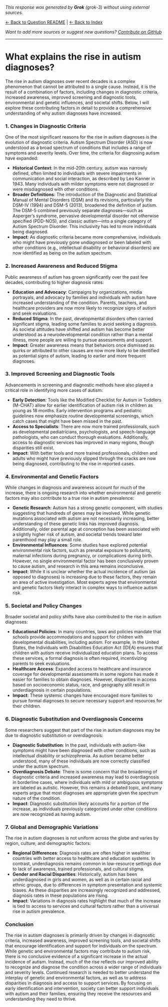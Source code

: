 <!-- 
Generated by: grok
Model: grok-3
Prompt type: default
Generated at: 2025-06-12T11:03:02.878818
-->

*This response was generated by **Grok** (grok-3) without using external sources.*

[← Back to Question README](README.md) | [← Back to Index](../README.md)

*Want to add more sources or suggest new questions? [Contribute on GitHub](https://github.com/justinwest/SuggestedSources)*

---

# What explains the rise in autism diagnoses?

The rise in autism diagnoses over recent decades is a complex phenomenon that cannot be attributed to a single cause. Instead, it is the result of a combination of factors, including changes in diagnostic criteria, increased awareness, improved screening and diagnostic tools, environmental and genetic influences, and societal shifts. Below, I will explore these contributing factors in detail to provide a comprehensive understanding of why autism diagnoses have increased.

### 1. **Changes in Diagnostic Criteria**
One of the most significant reasons for the rise in autism diagnoses is the evolution of diagnostic criteria. Autism Spectrum Disorder (ASD) is now understood as a broad spectrum of conditions that includes a range of symptoms and severity levels. Over time, the criteria for diagnosing autism have expanded:
- **Historical Context**: In the mid-20th century, autism was narrowly defined, often limited to individuals with severe impairments in communication and social interaction, as described by Leo Kanner in 1943. Many individuals with milder symptoms were not diagnosed or were misdiagnosed with other conditions.
- **Broader Definitions**: The introduction of the Diagnostic and Statistical Manual of Mental Disorders (DSM) and its revisions, particularly the DSM-IV (1994) and DSM-5 (2013), broadened the definition of autism. The DSM-5 combined previously separate diagnoses—such as Asperger’s syndrome, pervasive developmental disorder not otherwise specified (PDD-NOS), and classic autism—into a single category of Autism Spectrum Disorder. This inclusivity has led to more individuals being diagnosed.
- **Impact**: As diagnostic criteria became more comprehensive, individuals who might have previously gone undiagnosed or been labeled with other conditions (e.g., intellectual disability or behavioral disorders) are now identified as being on the autism spectrum.

### 2. **Increased Awareness and Reduced Stigma**
Public awareness of autism has grown significantly over the past few decades, contributing to higher diagnosis rates:
- **Education and Advocacy**: Campaigns by organizations, media portrayals, and advocacy by families and individuals with autism have increased understanding of the condition. Parents, teachers, and healthcare providers are now more likely to recognize signs of autism and seek evaluations.
- **Reduced Stigma**: In the past, developmental disorders often carried significant stigma, leading some families to avoid seeking a diagnosis. As societal attitudes have shifted and autism has become better understood as a neurodevelopmental condition rather than a mental illness, more people are willing to pursue assessments and support.
- **Impact**: Greater awareness means that behaviors once dismissed as quirks or attributed to other causes are now more likely to be identified as potential signs of autism, leading to earlier and more frequent diagnoses.

### 3. **Improved Screening and Diagnostic Tools**
Advancements in screening and diagnostic methods have also played a critical role in identifying more cases of autism:
- **Early Detection**: Tools like the Modified Checklist for Autism in Toddlers (M-CHAT) allow for earlier identification of autism risk in children as young as 18 months. Early intervention programs and pediatric guidelines now emphasize routine developmental screenings, which catch cases that might have been missed in the past.
- **Access to Specialists**: There are now more trained professionals, such as developmental pediatricians, psychologists, and speech-language pathologists, who can conduct thorough evaluations. Additionally, access to diagnostic services has improved in many regions, though disparities still exist.
- **Impact**: With better tools and more trained professionals, children and adults who might have previously slipped through the cracks are now being diagnosed, contributing to the rise in reported cases.

### 4. **Environmental and Genetic Factors**
While changes in diagnosis and awareness account for much of the increase, there is ongoing research into whether environmental and genetic factors may also contribute to a true rise in autism prevalence:
- **Genetic Research**: Autism has a strong genetic component, with studies suggesting that hundreds of genes may be involved. While genetic mutations associated with autism are not necessarily increasing, better understanding of these genetic links has improved diagnosis. Additionally, older parental age at conception has been associated with a slightly higher risk of autism, and societal trends toward later parenthood may play a small role.
- **Environmental Influences**: Some studies have explored potential environmental risk factors, such as prenatal exposure to pollutants, maternal infections during pregnancy, or complications during birth. However, no single environmental factor has been conclusively proven to cause autism, and research in this area remains inconclusive.
- **Impact**: While it is unclear whether the actual incidence of autism (as opposed to diagnoses) is increasing due to these factors, they remain an area of active investigation. Most experts agree that environmental and genetic factors likely interact in complex ways to influence autism risk.

### 5. **Societal and Policy Changes**
Broader societal and policy shifts have also contributed to the rise in autism diagnoses:
- **Educational Policies**: In many countries, laws and policies mandate that schools provide accommodations and support for children with developmental disabilities, including autism. For example, in the United States, the Individuals with Disabilities Education Act (IDEA) ensures that children with autism receive individualized education plans. To access these services, a formal diagnosis is often required, incentivizing parents to seek evaluations.
- **Healthcare Access**: Expanded access to healthcare and insurance coverage for developmental assessments in some regions has made it easier for families to obtain diagnoses. However, disparities in access based on socioeconomic status, race, and geography still result in underdiagnosis in certain populations.
- **Impact**: These systemic changes have encouraged more families to pursue formal diagnoses to secure necessary support and resources for their children.

### 6. **Diagnostic Substitution and Overdiagnosis Concerns**
Some researchers suggest that part of the rise in autism diagnoses may be due to diagnostic substitution or overdiagnosis:
- **Diagnostic Substitution**: In the past, individuals with autism-like symptoms might have been diagnosed with other conditions, such as intellectual disability or schizophrenia. As autism became better understood, many of these individuals are now correctly classified under the autism spectrum.
- **Overdiagnosis Debate**: There is some concern that the broadening of diagnostic criteria and increased awareness may lead to overdiagnosis in borderline cases, where individuals with mild or ambiguous symptoms are labeled as autistic. However, this remains a debated topic, and many experts argue that most diagnoses are appropriate given the spectrum nature of the condition.
- **Impact**: Diagnostic substitution likely accounts for a portion of the increase, as individuals previously categorized under other conditions are now recognized as having autism.

### 7. **Global and Demographic Variations**
The rise in autism diagnoses is not uniform across the globe and varies by region, culture, and demographic factors:
- **Regional Differences**: Diagnosis rates are often higher in wealthier countries with better access to healthcare and education systems. In contrast, underdiagnosis remains common in low-resource settings due to lack of awareness, trained professionals, and cultural stigma.
- **Gender and Racial Disparities**: Historically, autism has been underdiagnosed in girls and women, as well as in certain racial and ethnic groups, due to differences in symptom presentation and systemic biases. As these disparities are increasingly recognized and addressed, diagnosis rates in these populations are rising.
- **Impact**: Variations in diagnosis rates highlight that much of the increase is tied to access to services and cultural factors rather than a universal rise in autism prevalence.

### Conclusion
The rise in autism diagnoses is primarily driven by changes in diagnostic criteria, increased awareness, improved screening tools, and societal shifts that encourage identification and support for individuals on the spectrum. While genetic and environmental factors may contribute to autism risk, there is no conclusive evidence of a significant increase in the actual incidence of autism. Instead, much of the rise reflects our improved ability to recognize and diagnose the condition across a wider range of individuals and severity levels. Continued research is needed to better understand the interplay of genetic and environmental factors, as well as to address disparities in diagnosis and access to support services. By focusing on early identification and intervention, society can better support individuals with autism and their families, ensuring they receive the resources and understanding they need to thrive.